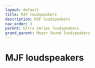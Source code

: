 ```yaml
---
layout: default
title: MJF loudspeakers
description: MJF loudspeakers
nav_order: 3
parent: Ultra Series loudspeakers
grand_parent: Meyer Sound loudspeakers
---
```


# MJF loudspeakers